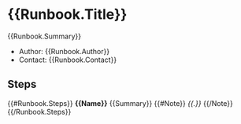 <!-- DO NOT EDIT! This file has been generate by the Runbook Compiler {{AppVersion}}. -->

# {{Runbook.Title}}

{{Runbook.Summary}}

* Author: {{Runbook.Author}}
* Contact: {{Runbook.Contact}}

## Steps
{{#Runbook.Steps}}
**{{Name}}**
{{Summary}}
{{#Note}}
_{{.}}_
{{/Note}}
{{/Runbook.Steps}}
